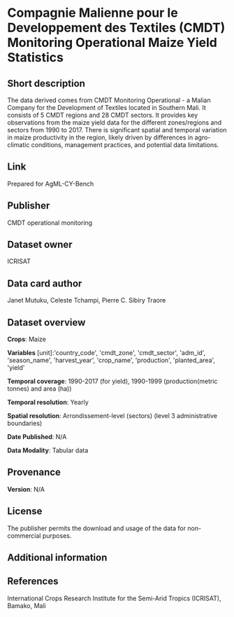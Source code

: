 # Compagnie Malienne pour le Developpement des Textiles (CMDT) Monitoring Operational Maize Yield Statistics

## Short description
The data derived comes from CMDT Monitoring Operational - a Malian Company for the Development of Textiles located in Southern Mali. It consists of 5 CMDT regions and 28 CMDT sectors. It provides key observations from the maize yield data for the different zones/regions and sectors from 1990 to 2017. There is significant spatial and temporal variation in maize productivity in the region, likely driven by differences in agro-climatic conditions, management practices, and potential data limitations. 

## Link
Prepared for AgML-CY-Bench

## Publisher
CMDT operational monitoring

## Dataset owner
ICRISAT

## Data card author
Janet Mutuku, Celeste Tchampi, Pierre C. Sibiry Traore

## Dataset overview
**Crops**: Maize

**Variables** [unit]:'country_code', 'cmdt_zone', 'cmdt_sector', 'adm_id', 'season_name',
       'harvest_year', 'crop_name', 'production', 'planted_area', 'yield'

**Temporal coverage**: 1990-2017 (for yield), 1990-1999 (production(metric tonnes) and area (ha))


**Temporal resolution**: Yearly

**Spatial resolution**: Arrondissement-level (sectors) (level 3 administrative boundaries)

**Date Published**: N/A

**Data Modality**: Tabular data

## Provenance
**Version**: N/A <br>


## License
The publisher permits the download and usage of the data for non-commercial purposes.

## Additional information


## References
International Crops Research Institute for the Semi-Arid Tropics (ICRISAT), Bamako, Mali